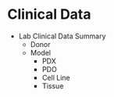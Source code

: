 # Clinical Data

- Lab Clinical Data Summary
    - Donor
    - Model
        - PDX
        - PDO
        - Cell Line
        - Tissue
    
